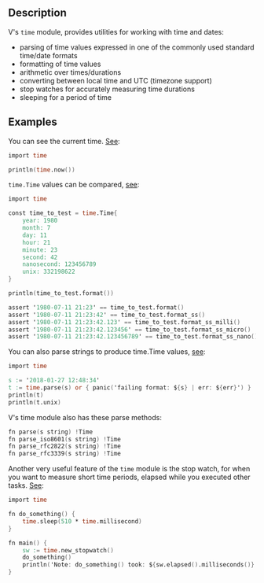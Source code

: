 ## Description

V's `time` module, provides utilities for working with time and dates:

- parsing of time values expressed in one of the commonly used standard time/date formats
- formatting of time values
- arithmetic over times/durations
- converting between local time and UTC (timezone support)
- stop watches for accurately measuring time durations
- sleeping for a period of time

## Examples

You can see the current time. [See](https://play.vlang.io/?query=c121a6dda7):

```v
import time

println(time.now())
```

`time.Time` values can be compared, [see](https://play.vlang.io/?query=133d1a0ce5):

```v
import time

const time_to_test = time.Time{
	year: 1980
	month: 7
	day: 11
	hour: 21
	minute: 23
	second: 42
	nanosecond: 123456789
	unix: 332198622
}

println(time_to_test.format())

assert '1980-07-11 21:23' == time_to_test.format()
assert '1980-07-11 21:23:42' == time_to_test.format_ss()
assert '1980-07-11 21:23:42.123' == time_to_test.format_ss_milli()
assert '1980-07-11 21:23:42.123456' == time_to_test.format_ss_micro()
assert '1980-07-11 21:23:42.123456789' == time_to_test.format_ss_nano()
```

You can also parse strings to produce time.Time values,
[see](https://play.vlang.io/p/b02ca6027f):

```v
import time

s := '2018-01-27 12:48:34'
t := time.parse(s) or { panic('failing format: ${s} | err: ${err}') }
println(t)
println(t.unix)
```

V's time module also has these parse methods:

```v ignore
fn parse(s string) !Time
fn parse_iso8601(s string) !Time
fn parse_rfc2822(s string) !Time
fn parse_rfc3339(s string) !Time
```

Another very useful feature of the `time` module is the stop watch,
for when you want to measure short time periods, elapsed while you
executed other tasks. [See](https://play.vlang.io/?query=f6c008bc34):

```v
import time

fn do_something() {
	time.sleep(510 * time.millisecond)
}

fn main() {
	sw := time.new_stopwatch()
	do_something()
	println('Note: do_something() took: ${sw.elapsed().milliseconds()} ms')
}
```
